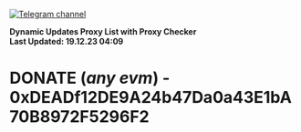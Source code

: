 [![Telegram channel](https://img.shields.io/endpoint?url=https://runkit.io/damiankrawczyk/telegram-badge/branches/master?url=https://t.me/n4z4v0d)](https://t.me/n4z4v0d) 

**Dynamic Updates Proxy List with Proxy Checker**  
**Last Updated: 19.12.23 04:09**

# DONATE (_any evm_) - 0xDEADf12DE9A24b47Da0a43E1bA70B8972F5296F2
